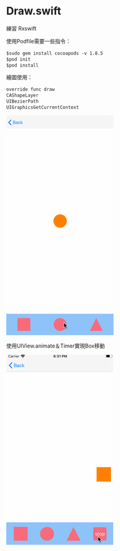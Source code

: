 # Draw.swift
練習 Rxswift

使用Podfile需要一些指令：
```
$sudo gem install cocoapods -v 1.8.5
$pod init
$pod install
```

繪圖使用：
```
override func draw 
CAShapeLayer
UIBezierPath
UIGraphicsGetCurrentContext
```

![image](https://github.com/JemmaQue/Draw.swift/blob/master/1.0.gif)

使用UIView.animate＆Timer實現Box移動

![image](https://github.com/JemmaQue/Draw.swift/blob/master/2.0.gif)


